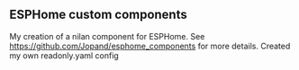## ESPHome custom components

My creation of a nilan component for ESPHome.
See https://github.com/Jopand/esphome_components for more details.
Created my own readonly.yaml  config
